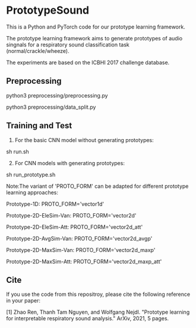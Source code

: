 # PrototypeSound

This is a Python and PyTorch code for our prototype learning framework. 

The prototype learning framework aims to generate prototypes of audio singnals for a respiratory sound classification task (normal/crackle/wheeze). 

The experiments are based on the ICBHI 2017 challenge database.


## Preprocessing

python3 preprocessing/preprocessing.py

python3 preprocessing/data_split.py


## Training and Test
1. For the basic CNN model without generating prototypes:

sh run.sh

2. For CNN models with generating prototypes:

sh run_prototype.sh 

Note:The variant of 'PROTO_FORM' can be adapted for different prototype learning approaches:

Prototype-1D: PROTO_FORM='vector1d'

Prototype-2D-EleSim-Van: PROTO_FORM='vector2d'

Prototype-2D-EleSim-Att: PROTO_FORM='vector2d_att'

Prototype-2D-AvgSim-Van: PROTO_FORM='vector2d_avgp'

Prototype-2D-MaxSim-Van: PROTO_FORM='vector2d_maxp'

Prototype-2D-MaxSim-Att: PROTO_FORM='vector2d_maxp_att'



## Cite
If you use the code from this repositroy, please cite the following reference in your paper:

[1] Zhao Ren, Thanh Tam Nguyen, and Wolfgang Nejdl. "Prototype learning for interpretable respiratory sound analysis." ArXiv, 2021, 5 pages. 



